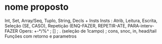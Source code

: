 # nome proposto

Int, Set, Array/Seq, Tuplo, String, 
		Decls + Insts
		Insts : Atrib, Leitura, Escrita, 
                     	          Seleção (SE, CASO), 
                     	          Repetição (ENQ-FAZER, REPETIR-ATE, PARA-interv-FAZER
		Opers: +-*/%^    ;  []  ; . (seleção de 1campo) ; cons, snoc, in, head/tail
            	Funções com retorno e parametros
